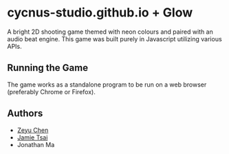 # cycnus-studio.github.io + Glow

A bright 2D shooting game themed with neon colours and paired with an audio beat engine. This game was built purely in Javascript utilizing various APIs.

## Running the Game
The game works as a standalone program to be run on a web browser (preferably Chrome or Firefox).

## Authors
- [Zeyu Chen](https://github.com/zecookiez)
- [Jamie Tsai](https://github.com/Jamie1024)
- Jonathan Ma
